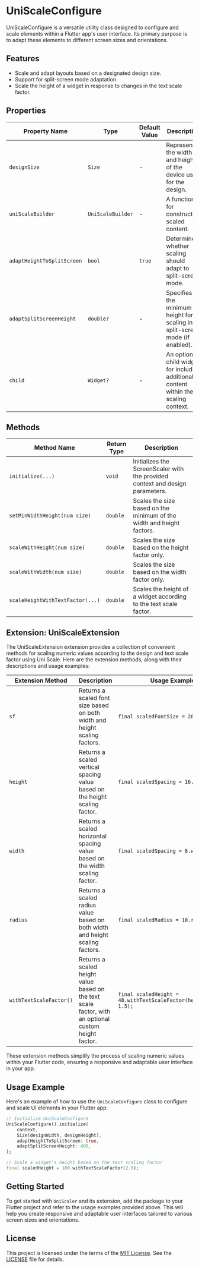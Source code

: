# UniScaleConfigure

UniScaleConfigure is a versatile utility class designed to configure and scale elements within a Flutter app's user interface. Its primary purpose is to adapt these elements to different screen sizes and orientations.

## Features

- Scale and adapt layouts based on a designated design size.
- Support for split-screen mode adaptation.
- Scale the height of a widget in response to changes in the text scale factor.

## Properties

| Property Name                | Type        | Default Value | Description |
| ---------------------------- | ----------- | ------------- | ----------- |
| `designSize`                | `Size`      | -             | Represents the width and height of the device used for the design. |
| `uniScaleBuilder`           | `UniScaleBuilder` | -       | A function for constructing scaled content. |
| `adaptHeightToSplitScreen`  | `bool`      | `true`        | Determines whether scaling should adapt to split-screen mode. |
| `adaptSplitScreenHeight`    | `double?`   | -             | Specifies the minimum height for scaling in split-screen mode (if enabled). |
| `child`                     | `Widget?`   | -             | An optional child widget for including additional content within the scaling context. |

## Methods

| Method Name                         | Return Type | Description |
| ----------------------------------- | ----------- | ----------- |
| `initialize(...)`                   | `void`      | Initializes the ScreenScaler with the provided context and design parameters. |
| `setMinWidthHeight(num size)`       | `double`    | Scales the size based on the minimum of the width and height factors. |
| `scaleWithHeight(num size)`         | `double`    | Scales the size based on the height factor only. |
| `scaleWithWidth(num size)`          | `double`    | Scales the size based on the width factor only. |
| `scaleHeightWithTextFactor(...)`    | `double`    | Scales the height of a widget according to the text scale factor. |

## Extension: UniScaleExtension

The UniScaleExtension extension provides a collection of convenient methods for scaling numeric values according to the design and text scale factor using Uni Scale. Here are the extension methods, along with their descriptions and usage examples:

| Extension Method                    | Description                                                             | Usage Example                                        |
| ----------------------------------- | ----------------------------------------------------------------------- | ---------------------------------------------------- |
| `sf`                     | Returns a scaled font size based on both width and height scaling factors.  | `final scaledFontSize = 20.sf;` |
| `height`                       | Returns a scaled vertical spacing value based on the height scaling factor. | `final scaledSpacing = 16.height;` |
| `width`                        | Returns a scaled horizontal spacing value based on the width scaling factor. | `final scaledSpacing = 8.width;` |
| `radius`                       | Returns a scaled radius value based on both width and height scaling factors.  | `final scaledRadius = 10.radius;` |
| `withTextScaleFactor()`  | Returns a scaled height value based on the text scale factor, with an optional custom height factor. | `final scaledHeight = 48.withTextScaleFactor(heightFactor: 1.5);` |

These extension methods simplify the process of scaling numeric values within your Flutter code, ensuring a responsive and adaptable user interface in your app.

## Usage Example

Here's an example of how to use the `UniScaleConfigure` class to configure and scale UI elements in your Flutter app:

```dart
// Initialize UniScaleConfigure
UniScaleConfigure().initialize(
    context,
    Size(designWidth, designHeight),
    adaptHeightToSplitScreen: true,
    adaptSplitScreenHeight: 400,
);

// Scale a widget's height based on the text scaling factor
final scaledHeight = 100.withTextScaleFactor(2.0);
```

## Getting Started

To get started with `UniScaler` and its extension, add the package to your Flutter project and refer to the usage examples provided above. This will help you create responsive and adaptable user interfaces tailored to various screen sizes and orientations.

## License

This project is licensed under the terms of the [MIT License](LICENSE). See the [LICENSE](LICENSE) file for details.